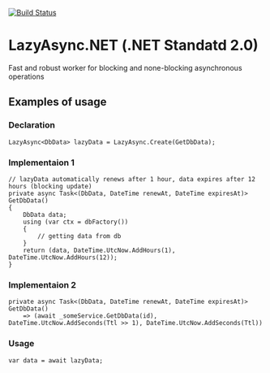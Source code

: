 [![Build Status](https://travis-ci.org/zhekaby/LazyAsync.NET.svg?branch=master)](https://travis-ci.org/zhekaby/LazyAsync.NET)
# LazyAsync.NET (.NET Standatd 2.0)
Fast and robust worker for blocking and none-blocking asynchronous operations
## Examples of usage
### Declaration
```
LazyAsync<DbData> lazyData = LazyAsync.Create(GetDbData);
```
### Implementaion 1
```
// lazyData automatically renews after 1 hour, data expires after 12 hours (blocking update)
private async Task<(DbData, DateTime renewAt, DateTime expiresAt)> GetDbData()
{
    DbData data;
    using (var ctx = dbFactory()) 
    {
        // getting data from db
    }
    return (data, DateTime.UtcNow.AddHours(1), DateTime.UtcNow.AddHours(12));
}
```
### Implementaion 2
```
private async Task<(DbData, DateTime renewAt, DateTime expiresAt)> GetDbData()
    => (await _someService.GetDbData(id), DateTime.UtcNow.AddSeconds(Ttl >> 1), DateTime.UtcNow.AddSeconds(Ttl))

```
### Usage

```
var data = await lazyData;
```